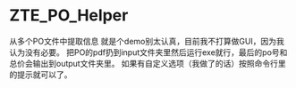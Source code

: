 # ZTE_PO_Helper
从多个PO文件中提取信息
就是个demo别太认真，目前我不打算做GUI，因为我认为没有必要。
把PO的pdf扔到input文件夹里然后运行exe就行，最后的po号和总价会输出到output文件夹里。
如果有自定义选项（我做了的话）按照命令行里的提示就可以了。